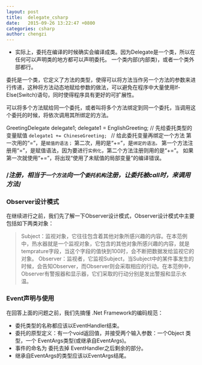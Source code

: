 ```yaml
---
layout: post
title:  delegate_csharp
date:   2015-09-26 13:22:47 +0800
categories: csharp
author: chengzi
---
```



- 实际上，委托在编译的时候确实会编译成类。因为Delegate是一个类，所以在任何可以声明类的地方都可以声明委托。
一个类内部(内部类)，或者一个类外部都行。

委托是一个类，它定义了方法的类型，使得可以将方法当作另一个方法的参数来进行传递，这种将方法动态地赋给参数的做法，可以避免在程序中大量使用If-Else(Switch)语句，同时使得程序具有更好的可扩展性。

可以将多个方法赋给同一个委托，或者叫将多个方法绑定到同一个委托，当调用这个委托的时候，将依次调用其所绑定的方法。

GreetingDelegate delegate1;
delegate1 = EnglishGreeting; // 先给委托类型的变量赋值
`delegate1 += ChineseGreeting; `  // 给此委托变量再绑定一个方法
第一次用的“=”，是`赋值的语法；`
第二次，用的是“+=”，是`绑定的语法。`
第一个方法注册用“=”，是赋值语法，因为要进行`实例化`，第二个方法注册则用的是“+=”。
如果第一次就使用“+=”，将出现“使用了未赋值的局部变量”的编译错误。

### /*注册，相当于`一个方法`向一个`委托机构`注册，让委托被call时，来调用方法*/

### Observer设计模式
在继续进行之前，我们先了解一下Observer设计模式，Observer设计模式中主要包括如下两类对象：

> Subject：监视对象，它往往包含着其他对象所感兴趣的内容。在本范例中，热水器就是一个监视对象，它包含的其他对象所感兴趣的内容，就是temprature字段，当这个字段的值快到100时，会不断把数据发给监视它的对象。
> Observer：监视者，它监视Subject，当Subject中的某件事发生的时候，会告知Observer，而Observer则会采取相应的行动。在本范例中，Observer有警报器和显示器，它们采取的行动分别是发出警报和显示水温。

### Event声明与使用
在回答上面的问题之前，我们先搞懂 .Net Framework的编码规范：
- 委托类型的名称都应该以EventHandler结束。
- 委托的原型定义：有一个void返回值，并接受两个输入参数：一个Object 类型，一个 EventArgs类型(或继承自EventArgs)。
- 事件的命名为 委托去掉 EventHandler之后剩余的部分。
- 继承自EventArgs的类型应该以EventArgs结尾。

